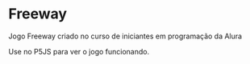 # Freeway
Jogo Freeway criado no curso de iniciantes em programação da Alura

Use no P5JS para ver o jogo funcionando.
